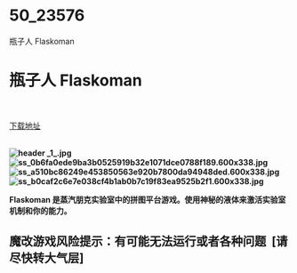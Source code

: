 # 50_23576
瓶子人 Flaskoman
# 瓶子人 Flaskoman
 <br/></br>
[下载地址](https://www.switch520.cc/article/23576 "下载地址")
<br/></br>

<p><strong><img title="header _1_.jpg" src="https://www.switch520.cc/muke_img/2021_10_22_d06f8a974ef4a.jpg" alt="header _1_.jpg"></strong><br>
<strong><img title="ss_0b6fa0ede9ba3b0525919b32e1071dce0788f189.600x338.jpg" src="https://www.switch520.cc/muke_img/2021_10_22_ecbdbabfc208b.jpg" alt="ss_0b6fa0ede9ba3b0525919b32e1071dce0788f189.600x338.jpg"></strong><br>
<strong><img title="ss_a510bc86249e453850563e920b7800da94948ded.600x338.jpg" src="https://www.switch520.cc/muke_img/2021_10_22_e9ca60c488b3d.jpg" alt="ss_a510bc86249e453850563e920b7800da94948ded.600x338.jpg"></strong><br>
<strong><img title="ss_b0caf2c6e7e038cf4b1ab0b7c19f83ea9525b2f1.600x338.jpg" src="https://www.switch520.cc/muke_img/2021_10_22_5502e1d503aa8.jpg" alt="ss_b0caf2c6e7e038cf4b1ab0b7c19f83ea9525b2f1.600x338.jpg">&nbsp;</strong></p>
<p><strong>Flaskoman 是蒸汽朋克实验室中的拼图平台游戏。使用神秘的液体来激活实验室机制和你的能力。</strong></p>
<h2><strong>魔改游戏风险提示：有可能无法运行或者各种问题 &nbsp;[请尽快转大气层]</strong></h2>
